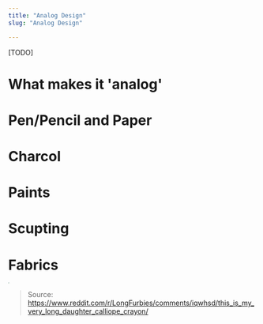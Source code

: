 ```yaml
---
title: "Analog Design"
slug: "Analog Design"

---
```


[TODO]

# What makes it 'analog'



# Pen/Pencil and Paper



# Charcol



# Paints



# Scupting



# Fabrics

<img src="/furby.jpg" style="zoom:10%;" />

> Source: https://www.reddit.com/r/LongFurbies/comments/iqwhsd/this_is_my_very_long_daughter_calliope_crayon/